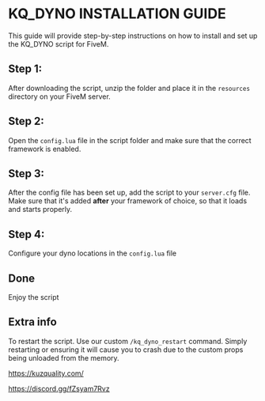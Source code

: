 # KQ_DYNO INSTALLATION GUIDE

This guide will provide step-by-step instructions on how to install and set up the KQ_DYNO script for FiveM. 

## Step 1:
After downloading the script, unzip the folder and place it in the `resources` directory on your FiveM server.

## Step 2:
Open the `config.lua` file in the script folder and make sure that the correct framework is enabled.

## Step 3:
After the config file has been set up, add the script to your `server.cfg` file. Make sure that it's added **after** your framework of choice, so that it loads and starts properly.

## Step 4:
Configure your dyno locations in the `config.lua` file

## Done
Enjoy the script


## Extra info
To restart the script. Use our custom `/kq_dyno_restart` command. Simply restarting or ensuring it will cause you to crash
due to the custom props being unloaded from the memory.

https://kuzquality.com/

https://discord.gg/fZsyam7Rvz
